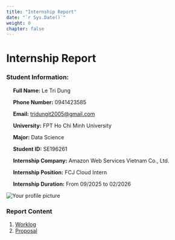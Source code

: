 ```yaml
---
title: "Internship Report"
date: "`r Sys.Date()`"
weight: 0
chapter: false
---
```


    
# Internship Report

### Student Information:
&emsp; **Full Name:** Le Tri Dung

&emsp; **Phone Number:** 0941423585 

&emsp; **Email:** tridungit2005@gmail.com

&emsp; **University:** FPT Ho Chi Minh University

&emsp; **Major:** Data Science

&emsp; **Student ID:** SE196261 

&emsp; **Internship Company:** Amazon Web Services Vietnam Co., Ltd.

&emsp; **Internship Position:** FCJ Cloud Intern

&emsp; **Internship Duration:** From 09/2025 to 02/2026

![Your profile picture](/images/myface.png)

### Report Content

1.  [Worklog](1-Worklog/)
2.  [Proposal](2-Proposal/)
<!--
3.  [Translated Blogs](3-BlogsTranslated/)
4.  [Events Participated](4-EventParticipated/)
5.  [Workshop](5-Workshop/)
6.  [Self-evaluation](6-Self-evaluation/)
7.  [Sharing and Feedback](7-Feedback/)
-->